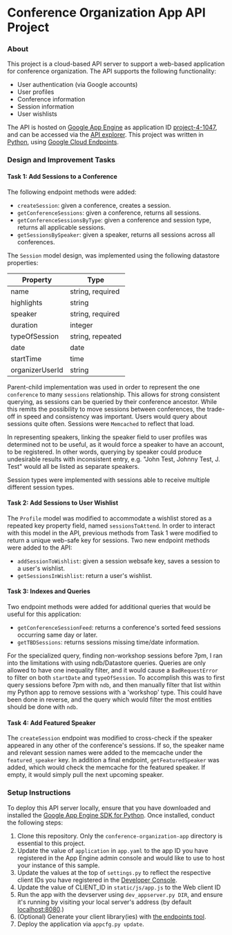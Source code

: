 # Conference Organization App API Project

### About

This project is a cloud-based API server to support a web-based application for conference organization. The API supports the following functionality:

- User authentication (via Google accounts)
- User profiles
- Conference information
- Session information
- User wishlists

The API is hosted on [Google App Engine](https://developers.google.com/appengine) as application ID [project-4-1047](https://project-4-1047.appspot.com/#/), and can be accessed via the [API explorer](https://apis-explorer.appspot.com/apis-explorer/?base=https://project-4-1047.appspot.com/_ah/api#p/conference/v1/). This project was written in [Python](http://python.org/), using [Google Cloud Endpoints](https://developers.google.com/appengine/docs/python/endpoints/).

### Design and Improvement Tasks

#### Task 1: Add Sessions to a Conference

The following endpoint methods were added:

- `createSession`: given a conference, creates a session.
- `getConferenceSessions`: given a conference, returns all sessions.
- `getConferenceSessionsByType`: given a conference and session type, returns all applicable sessions.
- `getSessionsBySpeaker`: given a speaker, returns all sessions across all conferences.

The `Session` model design, was implemented using the following datastore properties:

| Property        | Type             |
|-----------------|------------------|
| name            | string, required |
| highlights      | string           |
| speaker         | string, required |
| duration        | integer          |
| typeOfSession   | string, repeated |
| date            | date             |
| startTime       | time             |
| organizerUserId | string           |

Parent-child implementation was used in order to represent the one `conference` to many `sessions` relationship. This allows for strong consistent querying, as sessions can be queried by their conference ancestor. While this remits the possibility to move sessions between conferences, the trade-off in speed and consistency was important. Users would query about sessions quite often. Sessions were `Memcached` to reflect that load.

In representing speakers, linking the speaker field to user profiles was determined not to be useful, as it would force a speaker to have an account, to be registered. In other words, querying by speaker could produce undesirable results with inconsistent entry, e.g. "John Test, Johnny Test, J. Test" would all be listed as separate speakers.

Session types were implemented with sessions able to receive multiple different session types.

#### Task 2: Add Sessions to User Wishlist

The `Profile` model was modified to accommodate a wishlist stored as a repeated key property field, named `sessionsToAttend`. In order to interact with this model in the API, previous methods from Task 1 were modified to return a unique web-safe key for sessions. Two new endpoint methods were added to the API:

- `addSessionToWishlist`: given a session websafe key, saves a session to a user's wishlist.
- `getSessionsInWishlist`: return a user's wishlist.

#### Task 3: Indexes and Queries

Two endpoint methods were added for additional queries that would be useful for this application:

- `getConferenceSessionFeed`: returns a conference's sorted feed sessions occurring same day or later.
- `getTBDSessions`: returns sessions missing time/date information.

For the specialized query, finding non-workshop sessions before 7pm, I ran into the limitations with using ndb/Datastore queries. Queries are only allowed to have one inequality filter, and it would cause a `BadRequestError` to filter on both `startDate` and `typeOfSession`. To accomplish this was to first query sessions before 7pm with `ndb`, and then manually filter that list within my Python app to remove sessions with a 'workshop' type. This could have been done in reverse, and the query which would filter the most entities should be done with `ndb`.

#### Task 4: Add Featured Speaker

The `createSession` endpoint was modified to cross-check if the speaker appeared in any other of the conference's sessions. If so, the speaker name and relevant session names were added to the memcache under the `featured_speaker` key. In addition a final endpoint, `getFeaturedSpeaker` was added, which would check the memcache for the featured speaker. If empty, it would simply pull the next upcoming speaker.

### Setup Instructions

To deploy this API server locally, ensure that you have downloaded and installed the [Google App Engine SDK for Python](https://cloud.google.com/appengine/downloads). Once installed, conduct the following steps:

1. Clone this repository. Only the `conference-organization-app` directory is essential to this project.
2. Update the value of `application` in `app.yaml` to the app ID you have registered in the App Engine admin console and would like to use to host your instance of this sample.
3. Update the values at the top of `settings.py` to reflect the respective client IDs you have registered in the [Developer Console](https://console.developers.google.com/).
4. Update the value of CLIENT_ID in `static/js/app.js` to the Web client ID
6. Run the app with the devserver using `dev_appserver.py DIR`, and ensure it's running by visiting your local server's address (by default [localhost:8080](localhost:8080).)
7. (Optional) Generate your client library(ies) with [the endpoints tool](https://developers.google.com/appengine/docs/python/endpoints/endpoints_tool).
8. Deploy the application via `appcfg.py update`.